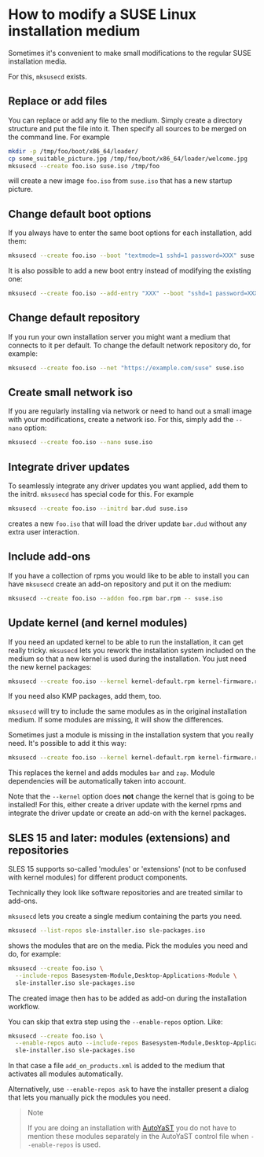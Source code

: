 # How to modify a SUSE Linux installation medium

Sometimes it's convenient to make small modifications to the regular SUSE installation media.

For this, `mksusecd` exists.

## Replace or add files

You can replace or add any file to the medium. Simply create a directory structure and put the file into it.
Then specify all sources to be merged on the command line. For example

```sh
mkdir -p /tmp/foo/boot/x86_64/loader/
cp some_suitable_picture.jpg /tmp/foo/boot/x86_64/loader/welcome.jpg
mksusecd --create foo.iso suse.iso /tmp/foo
```
will create a new image `foo.iso` from `suse.iso` that has a new startup picture.


## Change default boot options

If you always have to enter the same boot options for each installation, add them:

```sh
mksusecd --create foo.iso --boot "textmode=1 sshd=1 password=XXX" suse.iso
```

It is also possible to add a new boot entry instead of modifying the existing one:

```sh
mksusecd --create foo.iso --add-entry "XXX" --boot "sshd=1 password=XXX" suse.iso
```


## Change default repository

If you run your own installation server you might want a medium that connects to it per default. To change the
default network repository do, for example:

```sh
mksusecd --create foo.iso --net "https://example.com/suse" suse.iso
```


## Create small network iso

If you are regularly installing via network or need to hand out a small image with your modifications, create a network iso.
For this, simply add the `--nano` option:

```sh
mksusecd --create foo.iso --nano suse.iso
```


## Integrate driver updates

To seamlessly integrate any driver updates you want applied, add them to the initrd. `mksusecd` has special code for this. For example

```sh
mksusecd --create foo.iso --initrd bar.dud suse.iso
```

creates a new `foo.iso` that will load the driver update `bar.dud` without any extra user interaction.


## Include add-ons

If you have a collection of rpms you would like to be able to install you can have `mksusecd` create an add-on repository and put it on the medium:

```sh
mksusecd --create foo.iso --addon foo.rpm bar.rpm -- suse.iso
```


## Update kernel (and kernel modules)

If you need an updated kernel to be able to run the installation, it can get really tricky. `mksusecd` lets you rework the installation
system included on the medium so that a new kernel is used during the installation. You just need the new kernel packages:

```sh
mksusecd --create foo.iso --kernel kernel-default.rpm kernel-firmware.rpm -- suse.iso
```

If you need also KMP packages, add them, too.

`mksusecd` will try to include the same modules as in the original installation medium. If some modules are missing, it will show
the differences.

Sometimes just a module is missing in the installation system that you really need. It's possible to add it this way:

```sh
mksusecd --create foo.iso --kernel kernel-default.rpm kernel-firmware.rpm --modules bar,zap -- suse.iso
```

This replaces the kernel and adds modules `bar` and `zap`. Module dependencies will be automatically taken into account.

Note that the `--kernel` option does **not** change the kernel that is going to be installed! For this, either create a driver update
with the kernel rpms and integrate the driver update or create an add-on with the kernel packages.



## SLES 15 and later: modules (extensions) and repositories

SLES 15 supports so-called 'modules' or 'extensions' (not to be confused with kernel modules)
for different product components.

Technically they look like software repositories and are treated similar to add-ons.

`mksusecd` lets you create a single medium containing the parts you need.

```sh
mksusecd --list-repos sle-installer.iso sle-packages.iso
```

shows the modules that are on the media. Pick the modules you need and do, for example:

```sh
mksusecd --create foo.iso \
  --include-repos Basesystem-Module,Desktop-Applications-Module \
  sle-installer.iso sle-packages.iso
```

The created image then has to be added as add-on during the installation workflow.

You can skip that extra step using the `--enable-repos` option. Like:

```sh
mksusecd --create foo.iso \
  --enable-repos auto --include-repos Basesystem-Module,Desktop-Applications-Module \
  sle-installer.iso sle-packages.iso
```

In that case a file `add_on_products.xml` is added to the medium that activates all
modules automatically.

Alternatively, use `--enable-repos ask` to have the installer present a dialog that lets you manually pick
the modules you need.

> Note
>
> If you are doing an installation with
> [AutoYaST](https://doc.opensuse.org/projects/autoyast) you do not have to mention these modules
> separately in the AutoYaST control file when `--enable-repos` is used.
